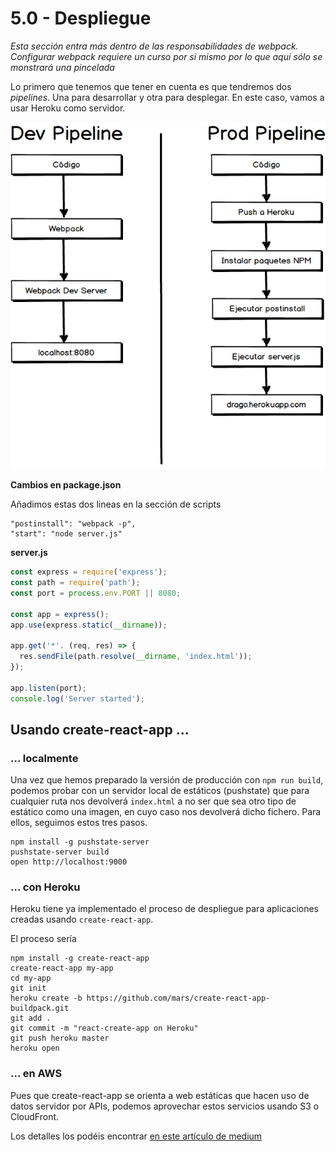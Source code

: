 # 5.0 - Despliegue

_Esta sección entra más dentro de las responsabilidades de webpack. Configurar webpack requiere un curso por si mismo por lo que aquí sólo se monstrará una pincelada_

Lo primero que tenemos que tener en cuenta es que tendremos dos _pipelines_. Una para desarrollar y otra para desplegar. En este caso, vamos a usar Heroku como servidor.

![](.gitbook/assets/lineas-de-desarrollo.png)

**Cambios en package.json**

Añadimos estas dos lineas en la sección de scripts

```text
"postinstall": "webpack -p",
"start": "node server.js"
```

**server.js**

```javascript
const express = require('express');
const path = require('path');
const port = process.env.PORT || 8080;

const app = express();
app.use(express.static(__dirname));

app.get('*'. (req, res) => {
  res.sendFile(path.resolve(__dirname, 'index.html'));
});

app.listen(port);
console.log('Server started');
```

## Usando create-react-app ...

### ... localmente

Una vez que hemos preparado la versión de producción con `npm run build`, podemos probar con un servidor local de estáticos \(pushstate\) que para cualquier ruta nos devolverá `index.html` a no ser que sea otro tipo de estático como una imagen, en cuyo caso nos devolverá dicho fichero. Para ellos, seguimos estos tres pasos.

```text
npm install -g pushstate-server
pushstate-server build
open http://localhost:9000
```

### ... con Heroku

Heroku tiene ya implementado el proceso de despliegue para aplicaciones creadas usando `create-react-app`.

El proceso sería

```text
npm install -g create-react-app
create-react-app my-app
cd my-app
git init
heroku create -b https://github.com/mars/create-react-app-buildpack.git
git add .
git commit -m "react-create-app on Heroku"
git push heroku master
heroku open
```

### ... en AWS

Pues que create-react-app se orienta a web estáticas que hacen uso de datos servidor por APIs, podemos aprovechar estos servicios usando S3 o CloudFront.

Los detalles los podéis encontrar [en este artículo de medium](https://medium.com/@omgwtfmarc/deploying-create-react-app-to-s3-or-cloudfront-48dae4ce0af#.3fzgzixy5)

